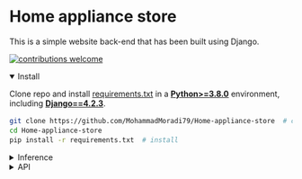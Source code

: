 # Home appliance store
 This is a simple website back-end that has been built using Django.

[![contributions welcome](https://img.shields.io/badge/contributions-welcome-brightgreen.svg?style=flat)](https://github.com/MohammadMoradi79/Home-appliance-store/issues)


<details open>
<summary>Install</summary>

Clone repo and install [requirements.txt](https://github.com/MohammadMoradi79/Home-appliance-store/blob/main/store/requirements.txt) in a
[**Python>=3.8.0**](https://www.python.org/) environment, including
[**Django==4.2.3**](https://www.djangoproject.com/).

```bash
git clone https://github.com/MohammadMoradi79/Home-appliance-store  # clone
cd Home-appliance-store
pip install -r requirements.txt  # install
```
</details>


<details>
<summary>Inference</summary>

Run below command in the terminal:

```bash
python manage.py runserver
```
</details>


<details>
<summary>API</summary>

For see the list of APIs, you can run the below url in the browser:

```url
localhost:8000/swagger
```

![alt text](https://github.com/MohammadMoradi79/Home-appliance-store/blob/main/api_swagger_pic.jpg)
</details>




